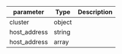 | parameter | Type | Description |
| ----------- | ----------- |----------- |
| cluster  |  object  |    |
| host_address  |  string  |    |
| host_address  |  array  |    |